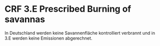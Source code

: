 # CRF 3.E Prescribed Burning of savannas

In Deutschland werden keine Savannenfläche kontrolliert verbrannt und in 3.E werden keine Emissionen abgerechnet.

